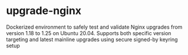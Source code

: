 # upgrade-nginx
Dockerized environment to safely test and validate Nginx upgrades from version 1.18 to 1.25 on Ubuntu 20.04. Supports both specific version targeting and latest mainline upgrades using secure signed-by keyring setup
